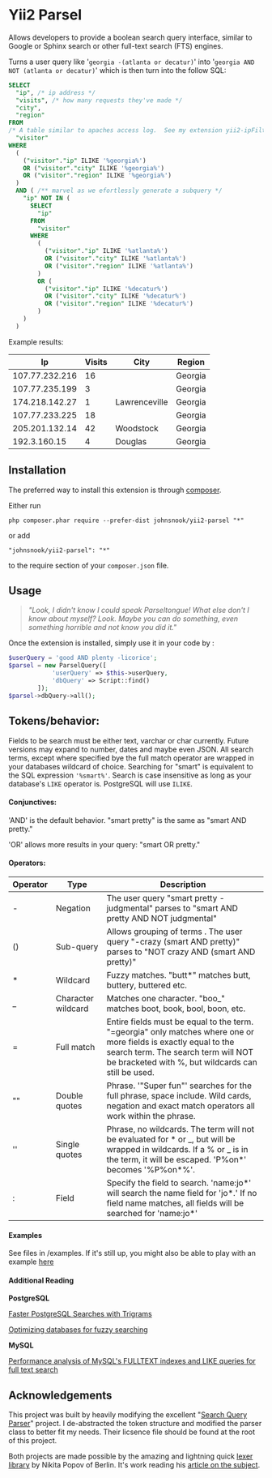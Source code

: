 # Yii2 Parsel

Allows developers to provide a boolean search query interface, similar to Google or Sphinx search or other full-text search (FTS) engines.

Turns a user query like '`georgia -(atlanta or decatur)`' into '`georgia AND NOT (atlanta or decatur)`' which is then turn into the follow SQL:

```sql
SELECT 
  "ip", /* ip address */
  "visits", /* how many requests they've made */
  "city", 
  "region" 
FROM 
/* A table similar to apaches access log.  See my extension yii2-ipFilter */
  "visitor" 
WHERE 
  (
    ("visitor"."ip" ILIKE '%georgia%') 
    OR ("visitor"."city" ILIKE '%georgia%') 
    OR ("visitor"."region" ILIKE '%georgia%')
  ) 
  AND ( /** marvel as we efortlessly generate a subquery */
    "ip" NOT IN (
      SELECT 
        "ip" 
      FROM 
        "visitor" 
      WHERE 
        (
          ("visitor"."ip" ILIKE '%atlanta%') 
          OR ("visitor"."city" ILIKE '%atlanta%') 
          OR ("visitor"."region" ILIKE '%atlanta%')
        ) 
        OR (
          ("visitor"."ip" ILIKE '%decatur%') 
          OR ("visitor"."city" ILIKE '%decatur%') 
          OR ("visitor"."region" ILIKE '%decatur%')
        )
    )
  )
```
Example results:

| Ip             | Visits | City          | Region  |
| -------------- | ------ | ------------- | ------- |
| 107.77.232.216 | 16     |               | Georgia |
| 107.77.235.199 | 3      |               | Georgia |
| 174.218.142.27 | 1      | Lawrenceville | Georgia |
| 107.77.233.225 | 18     |               | Georgia |
| 205.201.132.14 | 42     | Woodstock     | Georgia |
| 192.3.160.15   | 4      | Douglas       | Georgia |



## Installation

The preferred way to install this extension is through [composer](http://getcomposer.org/download/).

Either run

```
php composer.phar require --prefer-dist johnsnook/yii2-parsel "*"
```

or add

```
"johnsnook/yii2-parsel": "*"
```

to the require section of your `composer.json` file.

## Usage

> *"Look, I didn't know I could speak Parseltongue! What else don't I know about myself? Look. Maybe you can do something, even something horrible and not know you did it."*

Once the extension is installed, simply use it in your code by  :

```php
$userQuery = 'good AND plenty -licorice';
$parsel = new ParselQuery([
            'userQuery' => $this->userQuery,
            'dbQuery' => Script::find()
        ]);
$parsel->dbQuery->all();
```

## Tokens/behavior:

Fields to be search must be either text, varchar or char currently.  Future versions may expand to number, dates and maybe even JSON.  All search terms, except where specified bye the full match operator are wrapped in your databases wildcard of choice.  Searching for "smart"  is equivalent to the SQL expression `'%smart%'`.  Search is case insensitive as long as your database's `LIKE` operator is.  PostgreSQL will use `ILIKE`.  

#### Conjunctives:

'AND' is the default behavior. "smart pretty" is the same as "smart AND pretty."

'OR' allows more results in your query:  "smart OR pretty."

#### Operators:

| Operator | Type               | Description                                                  |
| -------- | ------------------ | ------------------------------------------------------------ |
| -        | Negation           | The user query "smart pretty -judgmental" parses to "smart AND pretty AND NOT judgmental" |
| ()       | Sub-query          | Allows grouping of terms .  The user query "-crazy (smart AND pretty)" parses to "NOT crazy AND (smart AND pretty)" |
| *        | Wildcard           | Fuzzy matches. "butt\*" matches butt, buttery, buttered etc. |
| _        | Character wildcard | Matches one character.  "boo\_" matches boot, book, bool, boon, etc. |
| =        | Full match         | Entire fields must be equal to the term.  "=georgia" only matches where one or more fields is exactly equal to the search term.  The search term will NOT be bracketed with %, but wildcards can still be used. |
| ""       | Double quotes      | Phrase. '"Super fun"' searches for the full phrase, space include.  Wild cards, negation and exact match operators all work within the phrase. |
| ''       | Single quotes      | Phrase, no wildcards.  The term will not be evaluated for * or _, but will be wrapped in wildcards.  If a % or _ is in the term, it will be escaped.  'P%on*' becomes '%P\%on\*%'. |
| :        | Field              | Specify the field to search.  'name:jo*' will search the name field for 'jo\*.' If no field name matches, all fields will be searched for 'name:jo\*' |



#### Examples

See files in /examples.  If it's still up, you might also be able to play with an example [here](https://snooky.biz/parsel)

#### Additional Reading

**PostgreSQL**

[Faster PostgreSQL Searches with Trigrams](http://blog.scoutapp.com/articles/2016/07/12/how-to-make-text-searches-in-postgresql-faster-with-trigram-similarity)	

[Optimizing databases for fuzzy searching](https://stackoverflow.com/a/13452528) 

**MySQL**

[Performance analysis of MySQL's FULLTEXT indexes and LIKE queries for full text search](https://makandracards.com/makandra/12813-performance-analysis-of-mysql-s-fulltext-indexes-and-like-queries-for-full-text-search)

## Acknowledgements

This project was built by heavily modifying the excellent "[Search Query Parser](https://github.com/pimcore/search-query-parser)" project.  I de-abstracted the token structure and modified the parser class to better fit my needs.  Their licsence file should be found at the root of this project.

Both projects are made possible by the amazing and lightning quick [lexer library](https://github.com/nikic/Phlexy) by Nikita Popov of Berlin.  It's work reading his [article on the subject](http://nikic.github.io/2011/10/23/Improving-lexing-performance-in-PHP.html).